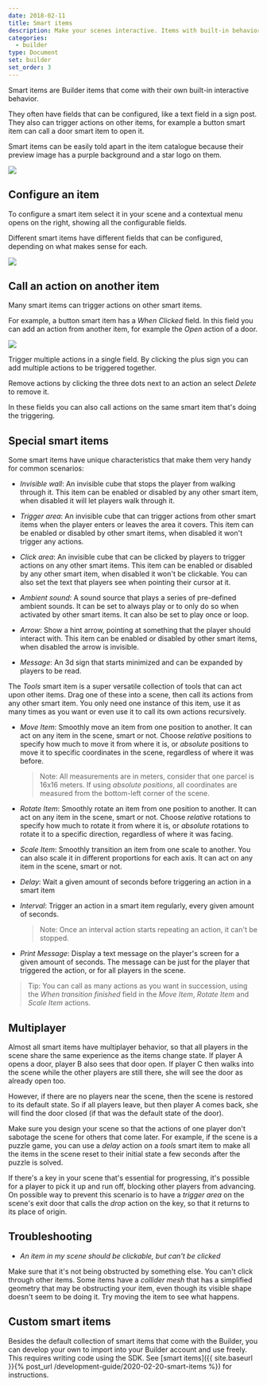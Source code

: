 ```yaml
---
date: 2018-02-11
title: Smart items
description: Make your scenes interactive. Items with built-in behaviors.
categories:
  - builder
type: Document
set: builder
set_order: 3
---
```


Smart items are Builder items that come with their own built-in interactive behavior.

They often have fields that can be configured, like a text field in a sign post. They also can trigger actions on other items, for example a button smart item can call a door smart item to open it.

Smart items can be easily told apart in the item catalogue because their preview image has a purple background and a star logo on them.

![](/images/media/builder-smart-items.png)

## Configure an item

To configure a smart item select it in your scene and a contextual menu opens on the right, showing all the configurable fields.

Different smart items have different fields that can be configured, depending on what makes sense for each.

![](/images/media/builder-smart-items-menu.png)

## Call an action on another item

Many smart items can trigger actions on other smart items.

For example, a button smart item has a _When Clicked_ field. In this field you can add an action from another item, for example the _Open_ action of a door.

![](/images/media/builder-actions.png)

Trigger multiple actions in a single field. By clicking the plus sign you can add multiple actions to be triggered together.

Remove actions by clicking the three dots next to an action an select _Delete_ to remove it.

In these fields you can also call actions on the same smart item that's doing the triggering.

## Special smart items

Some smart items have unique characteristics that make them very handy for common scenarios:

- _Invisible wall_: An invisible cube that stops the player from walking through it. This item can be enabled or disabled by any other smart item, when disabled it will let players walk through it.

- _Trigger area_: An invisible cube that can trigger actions from other smart items when the player enters or leaves the area it covers. This item can be enabled or disabled by other smart items, when disabled it won't trigger any actions.

- _Click area_: An invisible cube that can be clicked by players to trigger actions on any other smart items. This item can be enabled or disabled by any other smart item, when disabled it won't be clickable. You can also set the text that players see when pointing their cursor at it.

- _Ambient sound_: A sound source that plays a series of pre-defined ambient sounds. It can be set to always play or to only do so when activated by other smart items. It can also be set to play once or loop.

- _Arrow_: Show a hint arrow, pointing at something that the player should interact with. This item can be enabled or disabled by other smart items, when disabled the arrow is invisible.

- _Message_: An 3d sign that starts minimized and can be expanded by players to be read.

The _Tools_ smart item is a super versatile collection of tools that can act upon other items. Drag one of these into a scene, then call its actions from any other smart item. You only need one instance of this item, use it as many times as you want or even use it to call its own actions recursively.

- _Move Item_: Smoothly move an item from one position to another. It can act on any item in the scene, smart or not. Choose _relative_ positions to specify how much to move it from where it is, or _absolute_ positions to move it to specific coordinates in the scene, regardless of where it was before.

  > Note: All measurements are in meters, consider that one parcel is 16x16 meters. If using _absolute positions_, all coordinates are measured from the bottom-left corner of the scene.

- _Rotate Item_: Smoothly rotate an item from one position to another. It can act on any item in the scene, smart or not. Choose _relative_ rotations to specify how much to rotate it from where it is, or _absolute_ rotations to rotate it to a specific direction, regardless of where it was facing.

- _Scale Item_: Smoothly transition an item from one scale to another. You can also scale it in different proportions for each axis. It can act on any item in the scene, smart or not.

- _Delay_: Wait a given amount of seconds before triggering an action in a smart item

- _Interval_: Trigger an action in a smart item regularly, every given amount of seconds.

  > Note: Once an interval action starts repeating an action, it can't be stopped.

- _Print Message_: Display a text message on the player's screen for a given amount of seconds. The message can be just for the player that triggered the action, or for all players in the scene.

> Tip: You can call as many actions as you want in succession, using the _When transition finished_ field in the _Move Item_, _Rotate Item_ and _Scale Item_ actions.

## Multiplayer

Almost all smart items have multiplayer behavior, so that all players in the scene share the same experience as the items change state. If player A opens a door, player B also sees that door open. If player C then walks into the scene while the other players are still there, she will see the door as already open too.

However, if there are no players near the scene, then the scene is restored to its default state. So if all players leave, but then player A comes back, she will find the door closed (if that was the default state of the door).

Make sure you design your scene so that the actions of one player don't sabotage the scene for others that come later. For example, if the scene is a puzzle game, you can use a _delay_ action on a _tools_ smart item to make all the items in the scene reset to their initial state a few seconds after the puzzle is solved.

If there's a key in your scene that's essential for progressing, it's possible for a player to pick it up and run off, blocking other players from advancing. On possible way to prevent this scenario is to have a _trigger area_ on the scene's exit door that calls the _drop_ action on the key, so that it returns to its place of origin.

## Troubleshooting

- _An item in my scene should be clickable, but can't be clicked_

Make sure that it's not being obstructed by something else. You can't click through other items. Some items have a _collider mesh_ that has a simplified geometry that may be obstructing your item, even though its visible shape doesn't seem to be doing it. Try moving the item to see what happens.

## Custom smart items

Besides the default collection of smart items that come with the Builder, you can develop your own to import into your Builder account and use freely. This requires writing code using the SDK. See [smart items]({{ site.baseurl }}{% post_url /development-guide/2020-02-20-smart-items %}) for instructions.
